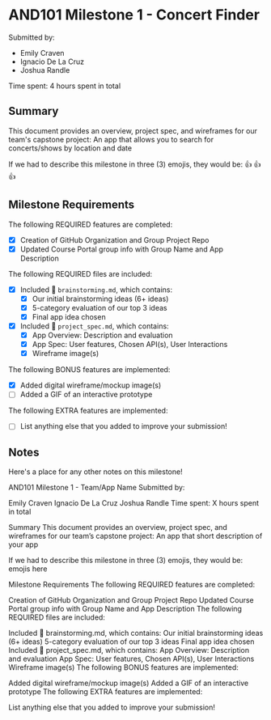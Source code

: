 <!-- (This is a comment) INSTRUCTIONS: Go through this page and fill out any **bolded** entries with their correct values.-->

# AND101 Milestone 1 - Concert Finder

Submitted by:
- Emily Craven
- Ignacio De La Cruz
- Joshua Randle

Time spent: 4 hours spent in total

## Summary

This document provides an overview, project spec, and wireframes for our team's capstone project: An app that allows you to search for concerts/shows by location and date

If we had to describe this milestone in three (3) emojis, they would be: :+1: :+1: :+1:

## Milestone Requirements

<!-- Please be sure to change the [ ] to [x] for any features you completed.  If a feature is not checked [x], you might miss the points for that item! -->

The following REQUIRED features are completed:

- [x] Creation of GitHub Organization and Group Project Repo
- [x] Updated Course Portal group info with Group Name and App Description

The following REQUIRED files are included:

- [x] Included 📄 `brainstorming.md`, which contains:
  - [x] Our initial brainstorming ideas (6+ ideas)
  - [x] 5-category evaluation of our top 3 ideas
  - [x] Final app idea chosen
- [x] Included 📄 `project_spec.md`, which contains:
  - [x] App Overview: Description and evaluation
  - [x] App Spec: User features, Chosen API(s), User Interactions
  - [x] Wireframe image(s)

The following BONUS features are implemented:

- [x] Added digital wireframe/mockup image(s)
- [ ] Added a GIF of an interactive prototype

The following EXTRA features are implemented:

- [ ] List anything else that you added to improve your submission!

## Notes

Here's a place for any other notes on this milestone!

AND101 Milestone 1 - Team/App Name
Submitted by:

Emily Craven
Ignacio De La Cruz
Joshua Randle
Time spent: X hours spent in total

Summary
This document provides an overview, project spec, and wireframes for our team’s capstone project: An app that short description of your app

If we had to describe this milestone in three (3) emojis, they would be: emojis here

Milestone Requirements
The following REQUIRED features are completed:

Creation of GitHub Organization and Group Project Repo
Updated Course Portal group info with Group Name and App Description
The following REQUIRED files are included:

Included 📄 brainstorming.md, which contains:
Our initial brainstorming ideas (6+ ideas)
5-category evaluation of our top 3 ideas
Final app idea chosen
Included 📄 project_spec.md, which contains:
App Overview: Description and evaluation
App Spec: User features, Chosen API(s), User Interactions
Wireframe image(s)
The following BONUS features are implemented:

Added digital wireframe/mockup image(s)
Added a GIF of an interactive prototype
The following EXTRA features are implemented:

List anything else that you added to improve your submission!
